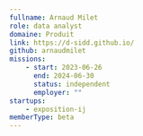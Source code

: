 ```yaml
---
fullname: Arnaud Milet
role: data analyst
domaine: Produit
link: https://d-sidd.github.io/
github: arnaudmilet
missions:
    - start: 2023-06-26
      end: 2024-06-30
      status: independent
      employer: ""
startups:
    - exposition-ij
memberType: beta
---
```

